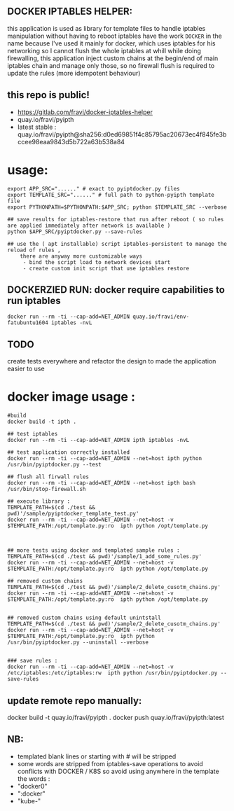 ## DOCKER IPTABLES HELPER:
this application is used as library for template files to handle iptables manipulation without having to reboot iptables
have the work `DOCKER` in the name because I've used it mainly for docker, which uses iptables for his networking
so I cannot flush the whole iptables at whill while doing firewalling,
this application inject custom chains at the begin/end of main iptables chain and manage only those, so no firewall flush
is required to update the rules (more idempotent behaviour)

## this repo is public!
 - https://gitlab.com/fravi/docker-iptables-helper
 - quay.io/fravi/pyipth
 - latest stable : quay.io/fravi/pyipth@sha256:d0ed69851f4c85795ac20673ec4f845fe3bccee98eaa9843d5b722a63b538a84
 
# usage:
```
export APP_SRC="......" # exact to pyiptdocker.py files 
export TEMPLATE_SRC="......" # full path to python-pyipth template file 
export PYTHONPATH=$PYTHONPATH:$APP_SRC; python $TEMPLATE_SRC --verbose

## save results for iptables-restore that run after reboot ( so rules are applied immediately after network is available ) 
python $APP_SRC/pyiptdocker.py --save-rules

## use the ( apt installable) script iptables-persistent to manage the reload of rules , 
    there are anyway more customizable ways 
     - bind the script load to network devices start
     - create custom init script that use iptables restore
```

## DOCKERZIED RUN: docker require capabilities to run iptables 
 `docker run --rm -ti --cap-add=NET_ADMIN quay.io/fravi/env-fatubuntu1604 iptables -nvL`  





## TODO
create tests everywhere and refactor the design to made the application easier to use 


# docker image usage :
```
#build
docker build -t ipth .

## test iptables 
docker run --rm -ti --cap-add=NET_ADMIN ipth iptables -nvL

## test application correctly installed 
docker run --rm -ti --cap-add=NET_ADMIN --net=host ipth python /usr/bin/pyiptdocker.py --test  

## flush all firwall rules 
docker run --rm -ti --cap-add=NET_ADMIN --net=host ipth bash /usr/bin/stop-firewall.sh  

## execute library :
TEMPLATE_PATH=$(cd ./test && pwd)'/sample/pyiptdocker_template_test.py'
docker run --rm -ti --cap-add=NET_ADMIN --net=host -v $TEMPLATE_PATH:/opt/template.py:ro  ipth python /opt/template.py
 
 
 
## more tests using docker and templated sample rules :
TEMPLATE_PATH=$(cd ./test && pwd)'/sample/1_add_some_rules.py'
docker run --rm -ti --cap-add=NET_ADMIN --net=host -v $TEMPLATE_PATH:/opt/template.py:ro  ipth python /opt/template.py
 
## removed custom chains 
TEMPLATE_PATH=$(cd ./test && pwd)'/sample/2_delete_cusotm_chains.py'
docker run --rm -ti --cap-add=NET_ADMIN --net=host -v $TEMPLATE_PATH:/opt/template.py:ro  ipth python /opt/template.py


## removed custom chains using default unintstall  
TEMPLATE_PATH=$(cd ./test && pwd)'/sample/2_delete_cusotm_chains.py'
docker run --rm -ti --cap-add=NET_ADMIN --net=host -v $TEMPLATE_PATH:/opt/template.py:ro  ipth python /usr/bin/pyiptdocker.py --uninstall --verbose


### save rules :
docker run --rm -ti --cap-add=NET_ADMIN --net=host -v /etc/iptables:/etc/iptables:rw  ipth python /usr/bin/pyiptdocker.py --save-rules

```

## update remote repo manually:
docker build -t quay.io/fravi/pyipth .
docker push quay.io/fravi/pyipth:latest


## NB:
 - templated blank lines or starting with # will be stripped
 - some words are stripped from iptables-save operations to avoid conflicts with DOCKER / K8S
  so avoid using anywhere in the template the words :
  - "docker0"
  - ":docker"
  - "kube-"
  

